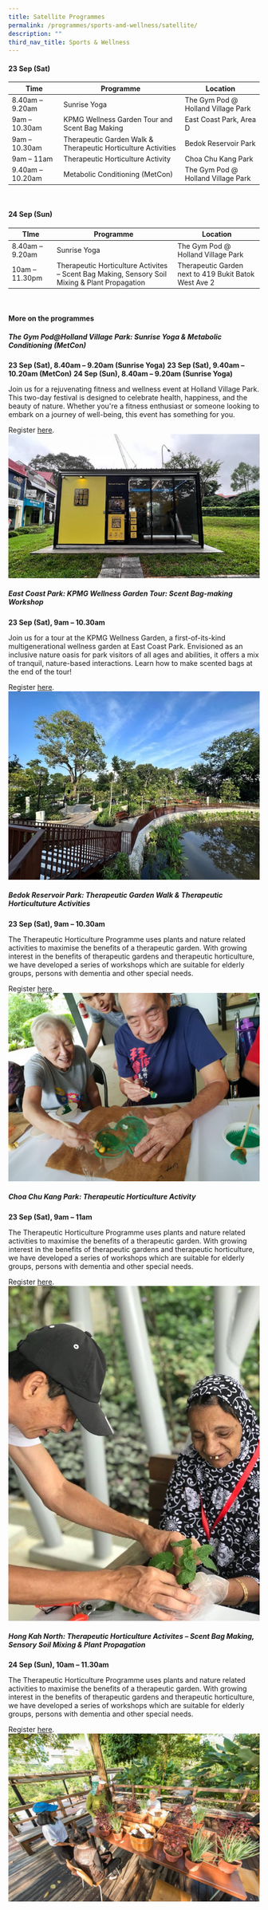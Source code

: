 ```yaml
---
title: Satellite Programmes
permalink: /programmes/sports-and-wellness/satellite/
description: ""
third_nav_title: Sports & Wellness
---
```

#### 23 Sep (Sat) <br>


| Time | Programme | Location
| -------- | -------- | -------- |
| 8.40am – 9.20am | Sunrise Yoga | The Gym Pod @ Holland Village Park |
| 9am – 10.30am | KPMG Wellness Garden Tour and Scent Bag Making | East Coast Park, Area D |
| 9am – 10.30am | Therapeutic Garden Walk &amp; Therapeutic Horticulture Activities | Bedok Reservoir Park|
| 9am – 11am | Therapeutic Horticulture Activity | Choa Chu Kang Park |
| 9.40am – 10.20am | Metabolic Conditioning (MetCon) | The Gym Pod @ Holland Village Park |

<br>

#### 24 Sep (Sun) <br>

| TIme | Programme | Location
| -------- | -------- | -------- |
| 8.40am – 9.20am | Sunrise Yoga | The Gym Pod @ Holland Village Park |
| 10am – 11.30pm | Therapeutic Horticulture Activites – Scent Bag Making, Sensory Soil Mixing &amp; Plant Propagation | Therapeutic Garden next to 419 Bukit Batok West Ave 2 |


<br>

#### More on the programmes

##### **The Gym Pod@Holland Village Park: Sunrise Yoga &amp; Metabolic Conditioning (MetCon)**
**23 Sep (Sat), 8.40am – 9.20am (Sunrise Yoga)**
**23 Sep (Sat), 9.40am – 10.20am (MetCon)**
**24 Sep (Sun), 8.40am – 9.20am (Sunrise Yoga)**

Join us for a rejuvenating fitness and wellness event at Holland Village Park. This two-day festival is designed to celebrate health, happiness, and the beauty of nature. Whether you're a fitness enthusiast or someone looking to embark on a journey of well-being, this event has something for you.

Register [here](https://5667agjbl30.typeform.com/to/ATwiUZSx).
![](/images/gym%20pod%20hvp.png)

##### **East Coast Park: KPMG Wellness Garden Tour: Scent Bag-making Workshop** 
**23 Sep (Sat), 9am – 10.30am**

Join us for a tour at the KPMG Wellness Garden, a first-of-its-kind multigenerational wellness garden at East Coast Park. Envisioned as an inclusive nature oasis for park visitors of all ages and abilities, it offers a mix of tranquil, nature-based interactions. Learn how to make scented bags at the end of the tour! 

Register [here](https://go.gov.sg/parksfestival-th).
![KMPG Wellness Garden](/images/kpmg%20ecp%20wellness%20garden%20tg.jpeg)

##### **Bedok Reservoir Park: Therapeutic Garden Walk &amp; Therapeutic Horticultuture Activities** <br>
**23 Sep (Sat), 9am – 10.30am**

The Therapeutic Horticulture Programme uses plants and nature related activities to maximise the benefits of a therapeutic garden. With growing interest in the benefits of therapeutic gardens and therapeutic horticulture, we have developed a series of workshops which are suitable for elderly groups, persons with dementia and other special needs.  

Register [here](https://go.gov.sg/parksfestival-th).
![therapeutic horticulture activity](/images/therapeutic%20horticulture%20programme.jpg)


##### **Choa Chu Kang Park: Therapeutic Horticulture Activity** <br>
**23 Sep (Sat), 9am – 11am**

The Therapeutic Horticulture Programme uses plants and nature related activities to maximise the benefits of a therapeutic garden. With growing interest in the benefits of therapeutic gardens and therapeutic horticulture, we have developed a series of workshops which are suitable for elderly groups, persons with dementia and other special needs.

Register [here](https://form.gov.sg/64e5bc3e38e2750012ea17aa).
![therapeutic horticulture activities _2](/images/therapeutic%20horticulture%20activities%20_2.jpg)



##### **Hong Kah North: Therapeutic Horticulture Activites – Scent Bag Making, Sensory Soil Mixing &amp; Plant Propagation** 
**24 Sep (Sun), 10am – 11.30am**

The Therapeutic Horticulture Programme uses plants and nature related activities to maximise the benefits of a therapeutic garden. With growing interest in the benefits of therapeutic gardens and therapeutic horticulture, we have developed a series of workshops which are suitable for elderly groups, persons with dementia and other special needs. 

Register [here](https://form.gov.sg/64ba39c9f4b0b50011197ad0).
![Therapeutic Garden](/images/theraputic%20gardens.jpg)